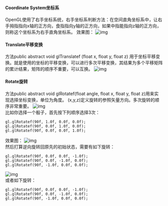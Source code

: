 #### Coordinate System坐标系
OpenGL使用了右手坐标系统，右手坐标系判断方法：在空间直角坐标系中，让右手拇指指向x轴的正方向，食指指向y轴的正方向，如果中指能指向z轴的正方向，则称这个坐标系为右手直角坐标系。
效果图：
![img](P)  
#### Translate平移变换
方法public abstract void glTranslatef (float x, float y, float z) 用于坐标平移变换。就是使用的坐标的平移变换，可以进行多次平移变换，其结果为多个平移矩阵的累计结果，矩阵的顺序不重要，可以互换。
![img](P)  
#### Rotate旋转
方法public abstract void glRotatef(float angle, float x, float y, float z)用来实现选择坐标变换，单位为角度。 
(x,y,z)定义旋转的参照矢量方向。多次旋转的顺序非常重要。
![img](P)  
比如你选择一个骰子，首先按下列顺序选择3次：
```  
gl.glRotatef(90f, 1.0f, 0.0f, 0.0f);
gl.glRotatef(90f, 0.0f, 1.0f, 0.0f);
gl.glRotatef(90f, 0.0f, 0.0f, 1.0f); 
```
效果图：
![img](P)  
然后打算逆向旋转回原先的初始状态，需要有如下旋转：
```  
gl.glRotatef(90f, 0.0f, 0.0f, -1.0f);
gl.glRotatef(90f, 0.0f, -1.0f, 0.0f);
gl.glRotatef(90f, -1.0f, 0.0f, 0.0f);
```
![img](P)  
或者如下旋转：
```   
gl.glRotatef(90f, 0.0f, 0.0f, -1.0f);
gl.glRotatef(90f, 0.0f, -1.0f, 0.0f);
gl.glRotatef(90f, -1.0f, 0.0f, 0.0f);
```